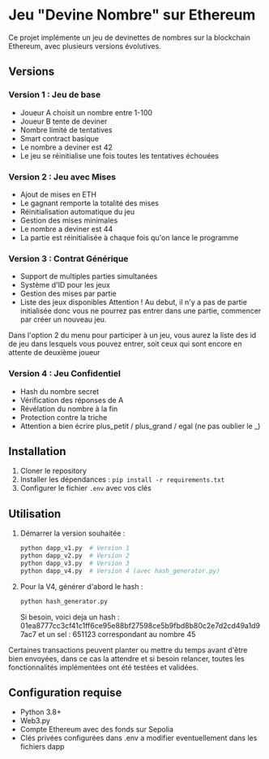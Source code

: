 # Jeu "Devine Nombre" sur Ethereum

Ce projet implémente un jeu de devinettes de nombres sur la blockchain Ethereum, avec plusieurs versions évolutives.

## Versions

### Version 1 : Jeu de base
- Joueur A choisit un nombre entre 1-100
- Joueur B tente de deviner
- Nombre limité de tentatives
- Smart contract basique
- Le nombre a deviner est 42
- Le jeu se réinitialise une fois toutes les tentatives échouées

### Version 2 : Jeu avec Mises
- Ajout de mises en ETH
- Le gagnant remporte la totalité des mises
- Réinitialisation automatique du jeu
- Gestion des mises minimales
- Le nombre a deviner est 44
- La partie est réinitialisée à chaque fois qu'on lance le programme


### Version 3 : Contrat Générique
- Support de multiples parties simultanées
- Système d'ID pour les jeux
- Gestion des mises par partie
- Liste des jeux disponibles
Attention !  Au debut, il n'y a pas de partie initialisée donc vous ne pourrez pas entrer dans une partie, commencer par créer un nouveau jeu.  

Dans l'option 2 du menu pour participer à un jeu, vous aurez la liste des id de jeu dans lesquels vous pouvez entrer, soit ceux qui sont encore en attente de deuxième joueur

### Version 4 : Jeu Confidentiel
- Hash du nombre secret
- Vérification des réponses de A
- Révélation du nombre à la fin
- Protection contre la triche
- Attention a bien écrire plus_petit / plus_grand / egal (ne pas oublier le _)

## Installation
1. Cloner le repository
2. Installer les dépendances : `pip install -r requirements.txt`
3. Configurer le fichier `.env` avec vos clés

## Utilisation
1. Démarrer la version souhaitée :
   ```bash
   python dapp_v1.py  # Version 1
   python dapp_v2.py  # Version 2
   python dapp_v3.py  # Version 3
   python dapp_v4.py  # Version 4 (avec hash_generator.py)
   ```

2. Pour la V4, générer d'abord le hash :
   ```bash
   python hash_generator.py
   ```

   Si besoin, voici deja un hash : 01ea8777cc3cf41c1ff6ce95e88bf27598ce5b9fbd8b80c2e7d2cd49a1d97ac7
   et un sel : 651123
   correspondant au nombre 45

Certaines transactions peuvent planter ou mettre du temps avant d'être bien envoyées, dans ce cas la attendre et si besoin relancer, toutes les fonctionnalités implémentées ont été testées et validées.  

## Configuration requise
- Python 3.8+
- Web3.py
- Compte Ethereum avec des fonds sur Sepolia
- Clés privées configurées dans .env a modifier eventuellement dans les fichiers dapp